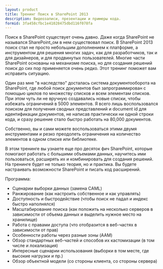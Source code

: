 ```yaml
---
layout: product
title: Тренинг Поиск в SharePoint 2013
description: Видеозаписи, презентации и примеры кода. 
formid: 3fa458cfbc1e41028475dbd116f078fa
---
```


Поиск в SharePoint существует очень давно. Даже когда SharePoint не назывался SharePoint_ом в нем существовал поиск. В SharePoint 2013 поиск стал не просто небольшим дополнением к платформе, а инструментом для решения многих задач, как для разработчиков, так и для дизайнеров, и для продвинутых пользователей. Многие части SharePoint основаны на механизме поиска, но для создания решений поиск до сих пор применяется очень редко. Этот тренинг поможет вам исправить ситуацию. 
<!--more-->

Один раз мне "в наследство" досталась система документооборота на SharePoint, где любой поиск документов был запрограммирован с помощью циклов по множеству списков и всем элементам списков. При этом чуть ли не вручную создавались новые списки, чтобы избежать ограничений в 5000 элементов. Я всего лишь воспользовался поиском для получения сводных представлений и document id для идентификации документов, не написав практически ни одной строки кода, и сразу решение стало быстро работать на 80,000 документов.

Собственно, вы и сами можете воспользоваться этими двумя инструментами и резко преодолеть ограничения на количество элементов в одном списке или библиотеке.

В этом тренинге вы узнаете еще про десяток фич SharePoint, которые помогают работать с большими объемами данных, научитесь ими пользоваться, расширять их и комбинировать для создания решений. На тренинге будет не только теория, но и практика. Вы будете настраивать возможности SharePoint и писать код расширений.


Программа:  

* Сценарии выборки данных (замена CAML)  
* Ранжирование (как настроить собственное и как управлять)  
* Доступность и быстродействие (чтобы поиск не падал и индекс быстро наполнялся)  
* Масштабирование поиска (как положить на несколько серверов в зависимости от объема данных и выделить нужное место на хранилище)  
* Работа с правами доступа (что отобразится в веб-частях в зависимости от прав)  
* Особенности работы через разные зоны (AAM)  
* Обзор стандартных веб-частей и способов их кастомизации (в том числе и локализация)  
* Интересные сценарии использования (выборки в том месте, где высокие нагрузки и пр.)  
* Обзор объектной модели (со стороны клиента, со стороны сервера)  
